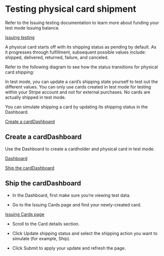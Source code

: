 # Testing physical card shipment

Refer to the Issuing testing documentation to learn more about funding your test mode Issuing balance.

[Issuing testing](/testing)

A physical card starts off with its shipping status as pending by default. As it progresses through fulfillment, subsequent possible values include: shipped, delivered, returned, failure, and canceled.

Refer to the following diagram to see how the status transitions for physical card shipping:

In test mode, you can update a card’s shipping state yourself to test out the different values. You can only use cards created in test mode for testing within your Stripe account and not for external purchases. No cards are actually shipped in test mode.

You can simulate shipping a card by updating its shipping status in the Dashboard.

[Create a cardDashboard](#without-code-create-card)

## Create a cardDashboard

Use the Dashboard to create a cardholder and physical card in test mode.

[Dashboard](https://dashboard.stripe.com/issuing/cards)

[Ship the cardDashboard](#without-code-ship-card)

## Ship the cardDashboard

- In the Dashboard, first make sure you’re viewing test data.

- Go to the Issuing Cards page and find your newly-created card.

[Issuing Cards page](https://dashboard.stripe.com/issuing/cards)

- Scroll to the Card details section.

- Click Update shipping status and select the shipping action you want to simulate (for example, Ship).

- Click Submit to apply your update and refresh the page.
